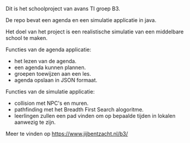 Dit is het schoolproject van avans TI groep B3.

De repo bevat een agenda en een simulatie applicatie in java.

Het doel van het project is een realistische simulatie van een middelbare school te maken.

Functies van de agenda applicatie:
- het lezen van de agenda.
- een agenda kunnen plannen.
- groepen toewijzen aan een les.
- agenda opslaan in JSON formaat.


Functies van de simulatie applicatie:
- collision met NPC's en muren.
- pathfinding met het Breadth First Search alogoritme.
- leerlingen zullen een pad vinden om op bepaalde tijden in lokalen aanwezig te zijn.

Meer te vinden op https://www.jijbentzacht.nl/b3/
